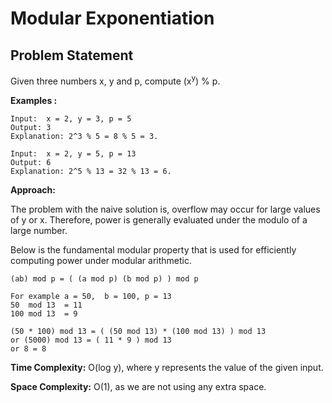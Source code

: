 # Modular Exponentiation
## Problem Statement
Given three numbers x, y and p, compute (x<sup>y</sup>) % p.

**Examples :**
```
Input:  x = 2, y = 3, p = 5
Output: 3
Explanation: 2^3 % 5 = 8 % 5 = 3.

Input:  x = 2, y = 5, p = 13
Output: 6
Explanation: 2^5 % 13 = 32 % 13 = 6.
```

**Approach:**

The problem with the naive solution is, overflow may occur for large values of y or x. Therefore, power is generally evaluated under the modulo of a large number.

Below is the fundamental modular property that is used for efficiently computing power under modular arithmetic. 

```
(ab) mod p = ( (a mod p) (b mod p) ) mod p 

For example a = 50,  b = 100, p = 13
50  mod 13  = 11
100 mod 13  = 9

(50 * 100) mod 13 = ( (50 mod 13) * (100 mod 13) ) mod 13 
or (5000) mod 13 = ( 11 * 9 ) mod 13
or 8 = 8
```

**Time Complexity:** O(log y), where y represents the value of the given input.

**Space Complexity:** O(1), as we are not using any extra space.